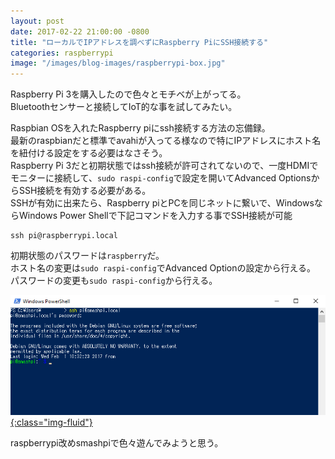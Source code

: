 ```yaml
---
layout: post
date: 2017-02-22 21:00:00 -0800
title: "ローカルでIPアドレスを調べずにRaspberry PiにSSH接続する"
categories: raspberrypi
image: "/images/blog-images/raspberrypi-box.jpg"
---
```


Raspberry Pi 3を購入したので色々とモチベが上がってる。<br>
Bluetoothセンサーと接続してIoT的な事を試してみたい。<br>

Raspbian OSを入れたRaspberry piにssh接続する方法の忘備録。<br>
最新のraspbianだと標準でavahiが入ってる様なので特にIPアドレスにホスト名を紐付ける設定をする必要はなさそう。<br>
Raspberry Pi 3だと初期状態ではssh接続が許可されてないので、一度HDMIでモニターに接続して、`sudo raspi-config`で設定を開いてAdvanced OptionsからSSH接続を有効する必要がある。<br>
SSHが有効に出来たら、Raspberry piとPCを同じネットに繋いで、WindowsならWindows Power Shellで下記コマンドを入力する事でSSH接続が可能<br>

```
ssh pi@raspberrypi.local
```

初期状態のパスワードは`raspberry`だ。<br>
ホスト名の変更は`sudo raspi-config`でAdvanced Optionの設定から行える。<br>
パスワードの変更も`sudo raspi-config`から行える。<br>

<a href="/images/blog-images/ssh-smashpi.png" data-fancybox="gallery">![ssh-smashpi](/images/blog-images/ssh-smashpi.png){:class="img-fluid"}</a><br>

raspberrypi改めsmashpiで色々遊んでみようと思う。

